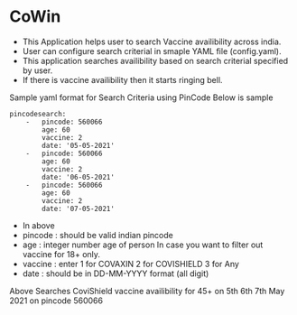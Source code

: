 # CoWin

- This Application helps user to search Vaccine availibility across india. 
- User can configure search criterial in smaple YAML file (config.yaml). 
- This application searches availibility based on search criterial specified by user.
- If there is vaccine availibility then it starts ringing bell.

Sample yaml format for Search Criteria using PinCode Below is sample 

```
pincodesearch:
    -   pincode: 560066
        age: 60
        vaccine: 2
        date: '05-05-2021'
    -   pincode: 560066
        age: 60
        vaccine: 2
        date: '06-05-2021'
    -   pincode: 560066
        age: 60
        vaccine: 2
        date: '07-05-2021'
 ```
 
 - In above 
 - pincode : should be valid indian pincode
 - age : integer number age of person In case you want to filter out vaccine for 18+ only.
 - vaccine : enter 1 for COVAXIN 2 for COVISHIELD 3 for Any
 - date : should be in DD-MM-YYYY format (all digit)
  

Above Searches CoviShield vaccine availibility for 45+ on 5th 6th 7th May 2021 on pincode 560066
